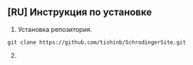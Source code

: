 ## [RU] Инструкция по установке
1. Установка репозитория.
```
git clone https://github.com/tishinb/SchrodingerSite.git
```
2.

